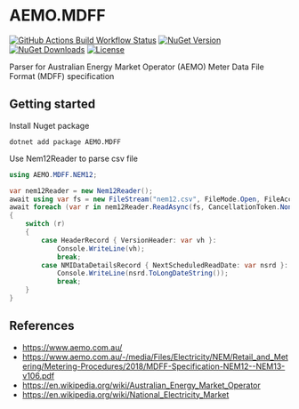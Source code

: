 # AEMO.MDFF

[![GitHub Actions Build Workflow Status](https://img.shields.io/github/actions/workflow/status/ahanoff/aemo-mdff-net/build.yaml)](https://github.com/ahanoff/aemo-mdff-net/actions/workflows/build.yaml)
[![NuGet Version](https://img.shields.io/nuget/vpre/AEMO.MDFF)](https://www.nuget.org/packages/AEMO.MDFF/)
[![NuGet Downloads](https://img.shields.io/nuget/dt/AEMO.MDFF)](https://www.nuget.org/stats/packages/AEMO.MDFF?groupby=Version)
[![License](https://img.shields.io/github/license/ahanoff/aemo-mdff-net)](https://github.com/ahanoff/aemo-mdff-net/blob/main/LICENSE)

Parser for Australian Energy Market Operator (AEMO) Meter Data File Format (MDFF) specification

## Getting started

Install Nuget package

```shell
dotnet add package AEMO.MDFF
```

Use Nem12Reader to parse csv file

```csharp
using AEMO.MDFF.NEM12;

var nem12Reader = new Nem12Reader();
await using var fs = new FileStream("nem12.csv", FileMode.Open, FileAccess.Read);
await foreach (var r in nem12Reader.ReadAsync(fs, CancellationToken.None))
{
    switch (r)
    {
        case HeaderRecord { VersionHeader: var vh }:
            Console.WriteLine(vh);
            break;
        case NMIDataDetailsRecord { NextScheduledReadDate: var nsrd }:
            Console.WriteLine(nsrd.ToLongDateString());
            break;
    }
}
```

## References

 - https://www.aemo.com.au/
 - https://www.aemo.com.au/-/media/Files/Electricity/NEM/Retail_and_Metering/Metering-Procedures/2018/MDFF-Specification-NEM12--NEM13-v106.pdf
 - https://en.wikipedia.org/wiki/Australian_Energy_Market_Operator
 - https://en.wikipedia.org/wiki/National_Electricity_Market
